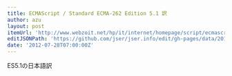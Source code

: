 ```yaml
---
title: ECMAScript / Standard ECMA-262 Edition 5.1 訳
author: azu
layout: post
itemUrl: 'http://www.webzoit.net/hp/it/internet/homepage/script/ecmascript/ecma262_51/'
editJSONPath: 'https://github.com/jser/jser.info/edit/gh-pages/data/2012/07/index.json'
date: '2012-07-28T07:00:00Z'
---
```

ES5.1の日本語訳
